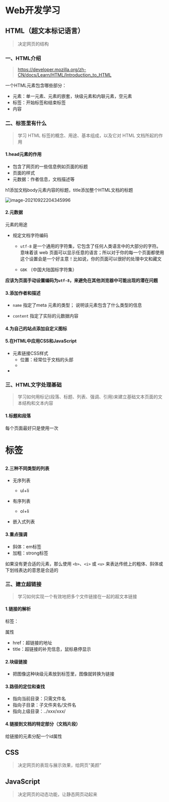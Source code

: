 # Web开发学习

## HTML（超文本标记语言）

> 决定网页的结构

> [HTML参考手册]:"https://developer.mozilla.org/zh-CN/docs/Web/HTML/Reference"

> [HTML学习链接]:"https://developer.mozilla.org/zh-CN/docs/learn/HTML"

### 一、HTML介绍

> https://developer.mozilla.org/zh-CN/docs/Learn/HTML/Introduction_to_HTML

一个HTML元素包含哪些部分：

- 元素：单一元素、元素的嵌套，块级元素和内联元素，空元素
- 标签：开始标签和结束标签
- 内容

### 二、<head>标签里有什么

> 学习 HTML <head> 标签的概念、用途、基本组成，以及它对 HTML 文档所起的作用

#### 1.head元素的作用

- 包含了网页的一些信息例如页面的标题
- 页面的样式
- 元数据：作者信息，文档描述等

h1添加文档body元素内容的标题，title添加整个HTML文档的标题

![image-20210922204345996](C:\Users\sjy\AppData\Roaming\Typora\typora-user-images\image-20210922204345996.png)

#### 2.元数据

<meta>元素的用途

- 规定文档字符编码

  - `utf-8` 是一个通用的字符集，它包含了任何人类语言中的大部分的字符。 意味着该 web 页面可以显示任意的语言；所以对于你的每一个页面都使用这个设置会是一个好主意！比如说，你的页面可以很好的处理中文和藏文

  - `GBK` （中国大陆国标字符集）

**应该为页面手动设置编码为`utf-8`，来避免在其他浏览器中可能出现的潜在问题**

#### 3.添加作者和描述

<meta name="xxx" content="xxx">

- `name` 指定了meta 元素的类型； 说明该元素包含了什么类型的信息

- `content` 指定了实际的元数据内容

#### 4.为自己的站点添加自定义图标

<link href="">

#### 5.在HTML中应用CSS和JavaScript

- <link>元素链接CSS样式

  - 位置：经常位于文档的头部
  - <link rel="stylesheet" href="CSS文件路径">

- <script>元素链接JavaScript文件

  - 位置：经常位于文档的尾部，</body>之前

  - <script src="JS文件路径"></script>

### 三、HTML文字处理基础

> 学习如何用标记(段落、标题、列表、强调、引用)来建立基础文本页面的文本结构和文本内容

#### 1.标题和段落

每个页面最好只是使用一次<h1>标签

#### 2.三种不同类型的列表

- 无序列表
  - ul+li

- 有序列表
  - ol+li

- 嵌入式列表

#### 3.重点强调

- 斜体：em标签
- 加粗：strong标签

如果没有更合适的元素，那么使用 `<b>`、`<i>` 或 `<u>` 来表达传统上的粗体、斜体或下划线表达的意思是合适的

### 三、建立超链接

> 学习如何实现一个有效地把多个文件链接在一起的超文本链接

#### 1.链接的解析

标签：<a>

属性

- href：超链接的地址
- title：超链接的补充信息，鼠标悬停显示

#### 2.块级链接

- 把图像这种块级元素放到<a>标签里，图像就转换为链接

#### 3.路径的定位和查找

- 指向当前目录：只需文件名
- 指向子目录：子文件夹名/文件名
- 指向上级目录：../xxx/xxx/

#### 4.链接到文档的特定部分（文档片段）

给链接的元素分配一个id属性













































## CSS

> 决定网页的表现与展示效果，给网页“美颜”



## JavaScript

> 决定网页的动态功能，让静态网页动起来

